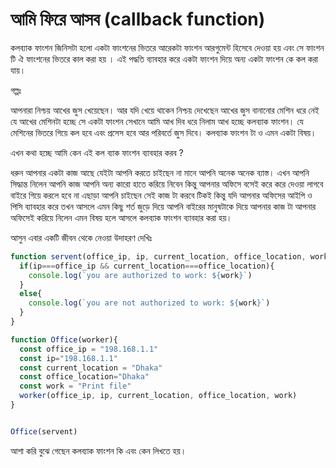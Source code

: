 # আমি ফিরে আসব (callback function)

কলব্যাক ফাংশন জিনিসটা হলো একটা ফাংশনের ভিতরে আরেকটা ফাংশন আরগুমেন্ট হিসেবে দেওয়া হয় এবং সে ফাংশন টি ঐ ফাংশনের ভিতরে কাল করা হয় । এই পদ্ধতি ব্যাবহার করে একটা ফাংশন দিয়ে অন্য একটা ফাংশন কে কল করা যায়।&#x20;

গল্পঃ&#x20;

আপনারা নিশ্চয় আখের জুস খেয়েছেন। আর যদি খেয়ে থাকেন নিশ্চয় দেখেছেন আখের জুস বানানোর মেশিন ধরে নেই যে আখের মেশিনটা হচ্ছে সে একটা ফাংশন সেখানে আমি আখ দিব ধরে নিলাম আখ হচ্ছে কলব্যাক ফাংশন। যে মেশিনের ভিতরে গিয়ে কল হবে এবং প্রসেস হবে আর পরিবর্তে জুস দিবে। কলব্যাক ফাংশন টা ও এমন একটা বিষয়।&#x20;

এখন কথা হচ্ছে আমি কেন এই কল ব্যাক ফাংশন ব্যাবহার করব ?

ধরুন আপনার একটা কাজ আছে যেইটা আপনি করতে চাইছেন না মানে আপনি অনেক অনেক ব্যাস্ত। এখন আপনি সিদ্ধান্ত নিলেন আপনি কাজ আপনি অন্য কারো হাতে করিয়ে নিবেন কিন্তু আপনার অফিসে বসেই করে করে দেওয়া লাগবে বাইরে গিয়ে করলে হবে না এছাড়া আপনি চাইছেন সেই কাজ টা করবে টিকই কিন্তু যদি আপনার অফিসের আইপি ও পিসি ব্যাবহার করে তখন আসলে এমন কিছু শর্ত জুড়ে দিয়ে আপনি বাইরের মানুষটাকে দিয়ে আপনার কাজ টা আপনার অফিসেই করিয়ে নিলেন এমন বিষয় হলে আসলে কলব্যাক ফাংশন ব্যাবহার করা হয়।&#x20;

আসুন এবার একটি জীবন থেকে নেওয়া উদাহরণ দেখিঃ

```javascript
function servent(office_ip, ip, current_location, office_location, work){
  if(ip===office_ip && current_location===office_location){
    console.log(`you are authorized to work: ${work}`)
  }
  else{
    console.log(`you are not authorized to work: ${work}`)
  }
}

function Office(worker){
  const office_ip = "198.168.1.1"
  const ip="198.168.1.1"
  const current_location = "Dhaka"
  const office_location="Dhaka"
  const work = "Print file"
  worker(office_ip, ip, current_location, office_location, work)
}


Office(servent)
```

আশা করি বুঝে গেছেন কলব্যাক ফাংশন কি এবং কেন লিখতে হয়।



